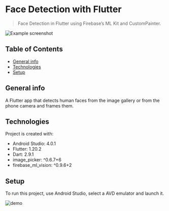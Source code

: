 
# Face Detection with Flutter
> Face Detection in Flutter using Firebase’s ML Kit and CustomPainter.

![Example screenshot](demo/example.png)

## Table of Contents
* [General info](#general-info)
* [Technologies](#technologies)
* [Setup](#setup)

## General info
A Flutter app that detects human faces from the image gallery or from the phone camera and frames them.
	
## Technologies
Project is created with:
* Android Studio: 4.0.1
* Flutter: 1.20.2
* Dart: 2.9.1
* image_picker: ^0.6.7+6
* firebase_ml_vision: ^0.9.6+2
	
## Setup
To run this project, use Android Studio, select a AVD emulator and launch it.

![demo](/demo/app.gif)
